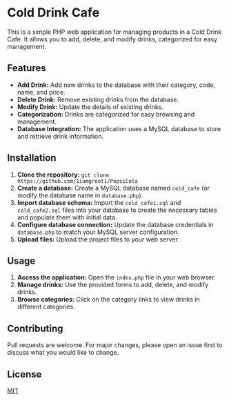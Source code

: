 # Cold Drink Cafe

This is a simple PHP web application for managing products in a Cold Drink Cafe. It allows you to add, delete, and modify drinks, categorized for easy management.

## Features

*   **Add Drink:** Add new drinks to the database with their category, code, name, and price.
*   **Delete Drink:** Remove existing drinks from the database.
*   **Modify Drink:** Update the details of existing drinks.
*   **Categorization:** Drinks are categorized for easy browsing and management.
*   **Database Integration:** The application uses a MySQL database to store and retrieve drink information.

## Installation

1.  **Clone the repository:** `git clone https://github.com/1iamgroot1/PepsiCola`
2.  **Create a database:** Create a MySQL database named `cold_cafe` (or modify the database name in `database.php`).
3.  **Import database schema:** Import the `cold_cafe1.sql` and `cold_cafe2.sql` files into your database to create the necessary tables and populate them with initial data.
4.  **Configure database connection:** Update the database credentials in `database.php` to match your MySQL server configuration.
5.  **Upload files:** Upload the project files to your web server.

## Usage

1.  **Access the application:** Open the `index.php` file in your web browser.
2.  **Manage drinks:** Use the provided forms to add, delete, and modify drinks.
3.  **Browse categories:** Click on the category links to view drinks in different categories.

## Contributing

Pull requests are welcome. For major changes, please open an issue first to discuss what you would like to change.

## License

[MIT](https://choosealicense.com/licenses/mit/)   
